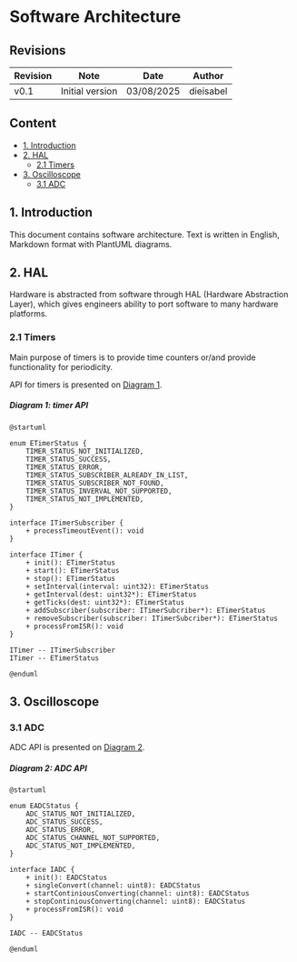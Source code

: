 # Software Architecture

## Revisions

| Revision | Note | Date | Author |
| - | - | - | - |
| v0.1 | Initial version | 03/08/2025 | dieisabel |

## Content

- [1. Introduction](#1-introduction)
- [2. HAL](#2-hal)
    - [2.1 Timers](#21-timers)
- [3. Oscilloscope](#3-oscilloscope)
    - [3.1 ADC](#31-adc)

## 1. Introduction

This document contains software architecture. Text is written in English, Markdown format with PlantUML diagrams.

## 2. HAL

Hardware is abstracted from software through HAL (Hardware Abstraction Layer), which gives engineers ability to port software to many hardware platforms.

### 2.1 Timers

Main purpose of timers is to provide time counters or/and provide functionality for periodicity.

API for timers is presented on [Diagram 1](#diagram-1-timer-api).

##### Diagram 1: timer API

```plantuml
@startuml

enum ETimerStatus {
    TIMER_STATUS_NOT_INITIALIZED,
    TIMER_STATUS_SUCCESS,
    TIMER_STATUS_ERROR,
    TIMER_STATUS_SUBSCRIBER_ALREADY_IN_LIST,
    TIMER_STATUS_SUBSCRIBER_NOT_FOUND,
    TIMER_STATUS_INVERVAL_NOT_SUPPORTED,
    TIMER_STATUS_NOT_IMPLEMENTED,
}

interface ITimerSubscriber {
    + processTimeoutEvent(): void
}

interface ITimer {
    + init(): ETimerStatus
    + start(): ETimerStatus
    + stop(): ETimerStatus
    + setInterval(interval: uint32): ETimerStatus
    + getInterval(dest: uint32*): ETimerStatus
    + getTicks(dest: uint32*): ETimerStatus
    + addSubscriber(subscriber: ITimerSubcriber*): ETimerStatus
    + removeSubscriber(subscriber: ITimerSubcriber*): ETimerStatus
    + processFromISR(): void
}

ITimer -- ITimerSubscriber
ITimer -- ETimerStatus

@enduml
```

## 3. Oscilloscope

### 3.1 ADC

ADC API is presented on [Diagram 2](#diagram-2-adc-api).

##### Diagram 2: ADC API

```plantuml
@startuml

enum EADCStatus {
    ADC_STATUS_NOT_INITIALIZED,
    ADC_STATUS_SUCCESS,
    ADC_STATUS_ERROR,
    ADC_STATUS_CHANNEL_NOT_SUPPORTED,
    ADC_STATUS_NOT_IMPLEMENTED,
}

interface IADC {
    + init(): EADCStatus
    + singleConvert(channel: uint8): EADCStatus
    + startContiniousConverting(channel: uint8): EADCStatus
    + stopContiniousConverting(channel: uint8): EADCStatus
    + processFromISR(): void
}

IADC -- EADCStatus

@enduml
```
